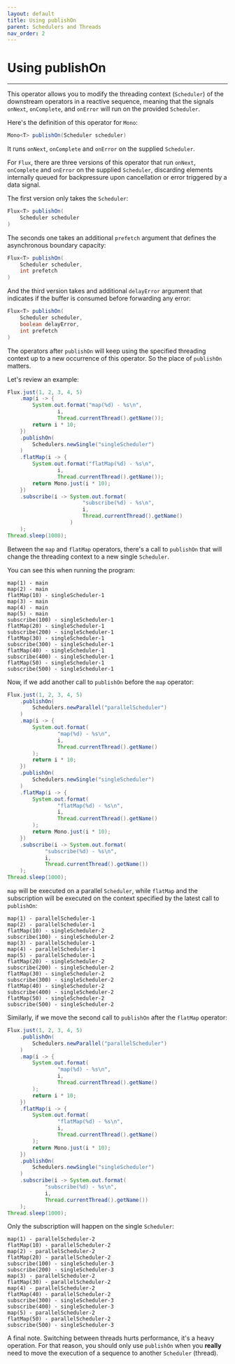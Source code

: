 ```yaml
---
layout: default
title: Using publishOn
parent: Schedulers and Threads
nav_order: 2
---
```


# Using publishOn
---
This operator allows you to modify the threading context (`Scheduler`) of the downstream operators in a reactive sequence, meaning that the signals `onNext`, `onComplete`, and `onError` will run on the provided `Scheduler`.

Here's the definition of this operator for `Mono`:
```java
Mono<T> publishOn(Scheduler scheduler)
```

It runs `onNext`, `onComplete` and `onError` on the supplied `Scheduler`.

For `Flux`, there are three versions of this operator that run `onNext`, `onComplete` and `onError` on the supplied `Scheduler`, discarding elements internally queued for backpressure upon cancellation or error triggered by a data signal.

The first version only takes the `Scheduler`:
```java
Flux<T> publishOn(
    Scheduler scheduler
)
```
    
The seconds one takes an additional `prefetch` argument that defines the asynchronous boundary capacity:
```java
Flux<T> publishOn(
    Scheduler scheduler, 
    int prefetch
)
```
    
And the third version takes and additional `delayError` argument that indicates if the buffer is consumed before forwarding any error:
```java
Flux<T> publishOn(
    Scheduler scheduler, 
    boolean delayError, 
    int prefetch
)
```

The operators after `publishOn` will keep using the specified threading context up to a new occurrence of this operator. So the place of `publishOn` matters.

Let's review an example:
```java
Flux.just(1, 2, 3, 4, 5)
    .map(i -> {
        System.out.format("map(%d) - %s\n",
                i,
                Thread.currentThread().getName());
        return i * 10;
    })
    .publishOn(
        Schedulers.newSingle("singleScheduler")
    )
    .flatMap(i -> {
        System.out.format("flatMap(%d) - %s\n",
                i,
                Thread.currentThread().getName());
        return Mono.just(i * 10);
    })
    .subscribe(i -> System.out.format(
                        "subscribe(%d) - %s\n",
                        i,
                        Thread.currentThread().getName()
                    )
    );
Thread.sleep(1000);
```

Between the `map` and `flatMap` operators, there's a call to `publishOn` that will change the threading context to a new single `Scheduler`.

You can see this when running the program:
```
map(1) - main
map(2) - main
flatMap(10) - singleScheduler-1
map(3) - main
map(4) - main
map(5) - main
subscribe(100) - singleScheduler-1
flatMap(20) - singleScheduler-1
subscribe(200) - singleScheduler-1
flatMap(30) - singleScheduler-1
subscribe(300) - singleScheduler-1
flatMap(40) - singleScheduler-1
subscribe(400) - singleScheduler-1
flatMap(50) - singleScheduler-1
subscribe(500) - singleScheduler-1
```

Now, if we add another call to `publishOn` before the `map` operator:
```java
Flux.just(1, 2, 3, 4, 5)
    .publishOn(
        Schedulers.newParallel("parallelScheduler")
    )
    .map(i -> {
        System.out.format(
                "map(%d) - %s\n",
                i,
                Thread.currentThread().getName()
        );
        return i * 10;
    })
    .publishOn(
        Schedulers.newSingle("singleScheduler")
    )
    .flatMap(i -> {
        System.out.format(
                "flatMap(%d) - %s\n",
                i,
                Thread.currentThread().getName()
        );
        return Mono.just(i * 10);
    })
    .subscribe(i -> System.out.format(
            "subscribe(%d) - %s\n",
            i,
            Thread.currentThread().getName())
    );
Thread.sleep(1000);
```

`map` will be executed on a parallel `Scheduler`, while `flatMap` and the subscription will be executed on the context specified by the latest call to `publishOn`:
```
map(1) - parallelScheduler-1
map(2) - parallelScheduler-1
flatMap(10) - singleScheduler-2
subscribe(100) - singleScheduler-2
map(3) - parallelScheduler-1
map(4) - parallelScheduler-1
map(5) - parallelScheduler-1
flatMap(20) - singleScheduler-2
subscribe(200) - singleScheduler-2
flatMap(30) - singleScheduler-2
subscribe(300) - singleScheduler-2
flatMap(40) - singleScheduler-2
subscribe(400) - singleScheduler-2
flatMap(50) - singleScheduler-2
subscribe(500) - singleScheduler-2
```

Similarly, if we move the second call to `publishOn` after the `flatMap` operator:
```java
Flux.just(1, 2, 3, 4, 5)
    .publishOn(
        Schedulers.newParallel("parallelScheduler")
    )
    .map(i -> {
        System.out.format(
                "map(%d) - %s\n",
                i,
                Thread.currentThread().getName()
        );
        return i * 10;
    })
    .flatMap(i -> {
        System.out.format(
                "flatMap(%d) - %s\n",
                i,
                Thread.currentThread().getName()
        );
        return Mono.just(i * 10);
    })
    .publishOn(
        Schedulers.newSingle("singleScheduler")
    )
    .subscribe(i -> System.out.format(
            "subscribe(%d) - %s\n",
            i,
            Thread.currentThread().getName())
    );
Thread.sleep(1000);
```

Only the subscription will happen on the single `Scheduler`:
```
map(1) - parallelScheduler-2
flatMap(10) - parallelScheduler-2
map(2) - parallelScheduler-2
flatMap(20) - parallelScheduler-2
subscribe(100) - singleScheduler-3
subscribe(200) - singleScheduler-3
map(3) - parallelScheduler-2
flatMap(30) - parallelScheduler-2
map(4) - parallelScheduler-2
flatMap(40) - parallelScheduler-2
subscribe(300) - singleScheduler-3
subscribe(400) - singleScheduler-3
map(5) - parallelScheduler-2
flatMap(50) - parallelScheduler-2
subscribe(500) - singleScheduler-3
```

A final note. Switching between threads hurts performance, it's a heavy operation. For that reason, you should only use `publishOn` when you **really** need to move the execution of a sequence to another `Scheduler` (thread).

